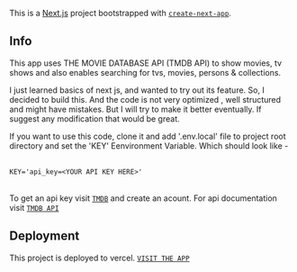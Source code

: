 This is a [Next.js](https://nextjs.org/) project bootstrapped with [`create-next-app`](https://github.com/vercel/next.js/tree/canary/packages/create-next-app).

## Info

This app uses THE MOVIE DATABASE API (TMDB API) to show movies, tv shows and also enables searching for tvs, movies, persons & collections.

I just learned basics of next js, and wanted to try out its feature. So, I decided to build this. And the code is not very optimized , well structured and might have mistakes. But I will try to make it better eventually. If suggest any modification that would be great.

If you want to use this code, clone it and add '.env.local' file to project root directory and set the 'KEY' Eenvironment Variable. Which should look like - <br /><br />

```
KEY='api_key=<YOUR API KEY HERE>'
```

<br /> To get an api key visit [`TMDB`](https://www.themoviedb.org/) and create an acount. For api documentation visit [`TMDB API`](https://developers.themoviedb.org/3/getting-started/introduction)

## Deployment

This project is deployed to vercel. [`VISIT THE APP`](https://movie-info-app.vercel.app)
